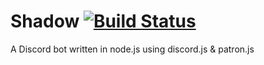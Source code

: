 # Shadow [![Build Status](https://travis-ci.com/FozzieHi/Shadow.svg?branch=master)](https://travis-ci.com/FozzieHi/Shadow)
A Discord bot written in node.js using discord.js &amp; patron.js

